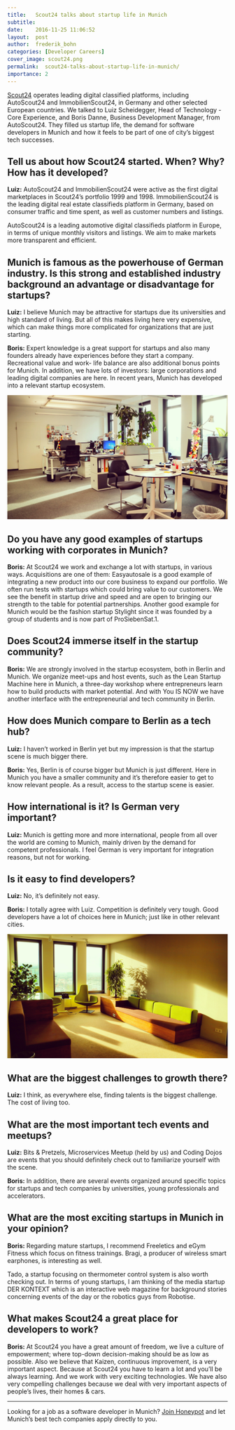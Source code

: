 ```yaml
---
title:   Scout24 talks about startup life in Munich
subtitle:
date:    2016-11-25 11:06:52
layout:  post
author:  frederik_bohn
categories: [Developer Careers]
cover_image: scout24.png
permalink:  scout24-talks-about-startup-life-in-munich/
importance: 2
---
```

[Scout24](http://www.scout24.com/en/Home.aspx) operates leading digital classified platforms, including AutoScout24 and ImmobilienScout24,  in Germany and other selected European countries. We talked to Luiz Scheidegger, Head of Technology - Core Experience, and Boris Danne, Business Development Manager, from AutoScout24. They filled us startup life, the demand for software developers in Munich and how it feels to be part of one of city’s biggest tech successes.

<!--more--> 

## Tell us about how Scout24 started. When? Why? How has it developed?

**Luiz:** AutoScout24 and ImmobilienScout24 were active as the first digital marketplaces in Scout24’s portfolio 1999 and 1998.
ImmobilienScout24 is the leading digital real estate classifieds platform in Germany, based on consumer traffic and time spent, as well as customer numbers and listings. 

AutoScout24 is a leading automotive digital classifieds platform in Europe, in terms of unique monthly visitors and listings.  We aim to make markets more transparent and efficient. 

## Munich is famous as the powerhouse of German industry. Is this strong and established industry background an advantage or disadvantage for startups?

**Luiz:** I believe Munich may be attractive for startups due its universities and high standard of living. But all of this makes living here very expensive, which can make things more complicated for organizations that are just starting. 

**Boris:** Expert knowledge is a great support for startups and also many founders already have experiences before they start a company. Recreational value and work- life balance are also additional bonus points for Munich. In addition, we have  lots of investors: large corporations and leading digital companies are here. In recent years, Munich has developed into a relevant startup ecosystem. 


![Scout24](/assets/images/scout24-image1.jpeg)


## Do you have any good examples of startups working with corporates in Munich? 

**Boris:** At Scout24 we work and exchange a lot with startups, in various ways. Acquisitions are one of them: Easyautosale is a good example of integrating a new product into our core business to expand our portfolio. We often run tests with startups which could bring value to our customers. 
We see the benefit in startup drive and speed and are open to bringing our strength to the table for potential partnerships. Another good example for Munich would be the fashion startup Stylight since it was founded by a group of students and is now part of ProSiebenSat.1.  

## Does Scout24 immerse itself in the startup community?

**Boris:** We are strongly involved in the startup ecosystem, both in Berlin and Munich. We organize meet-ups and host events, such as the Lean Startup Machine here in Munich, a three-day workshop where entrepreneurs learn how to build products with market potential. And with You IS NOW we have another interface with the entrepreneurial and tech community in Berlin. 


## How does Munich compare to Berlin as a tech hub? 

**Luiz:** I haven’t worked in Berlin yet but my impression is that the startup scene is much bigger there.

**Boris:** Yes, Berlin is of course bigger but Munich is just different. Here in Munich you have a smaller community and it’s therefore easier to get to know relevant people. As a result, access to the startup scene is easier.  

## How international is it? Is German very important?

**Luiz:** Munich is getting more and more international, people from all over the world are coming to Munich, mainly driven by the demand for competent professionals. I feel German is very important for integration reasons, but not for working.

## Is it easy to find developers?

**Luiz:** No, it’s definitely not easy. 

**Boris:** I totally agree with Luiz. Competition is definitely very tough. Good developers have a lot of choices here in Munich; just like in other relevant cities. 

![Scout24](/assets/images/scout24-image2.jpeg)

## What are the biggest challenges to growth there?

**Luiz:** I think, as everywhere else, finding talents is the biggest challenge. The cost of living too. 

## What are the most important tech events and meetups?

**Luiz:** Bits & Pretzels, Microservices Meetup (held by us) and Coding Dojos are events that you should definitely check out to familiarize yourself with the scene.   

**Boris:** In addition, there are several events organized around specific topics for startups and tech companies by universities, young professionals and accelerators.

## What are the most exciting startups in Munich in your opinion?

**Boris:** Regarding mature startups, I recommend Freeletics and eGym Fitness which focus on fitness trainings. Bragi, a producer of wireless smart earphones, is interesting as well. 

Tado, a startup focusing on thermometer control system is also worth checking out. In terms of young startups, I am thinking of the media startup DER KONTEXT which is an interactive web magazine for background stories concerning events of the day or the robotics guys from Robotise.

## What makes Scout24 a great place for developers to work?

**Boris:** At Scout24 you have a great amount of freedom, we live a culture of empowerment; where top-down decision-making should be as low as possible. 
Also we believe that Kaizen, continuous improvement, is a very important aspect. Because at Scout24 you have to learn a lot and you’ll be always learning.
And we work with very exciting technologies. We have also very compelling challenges because we deal with very important aspects of people’s lives, their homes & cars.

* * *

Looking for a job as a software developer in Munich? [Join Honeypot](www.honeypot.io?utm_source=blog&utm_medium=organic&utm_term=m&utm_content=161103&utm_campaign=dev-no) and let Munich’s best tech companies apply directly to you. 

